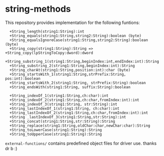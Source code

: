 # string-methods

This repository provides implementation for the following funtions:

      +String_length(string1:String):int
      +String_equals(string1:String,string2:String):boolean (byte)
      +String_equalsIgnoreCase(string1:String,string2:String):boolean (byte)
      +String_copy(string1:String):String => +String_copy(lpStringToCopy:dword):dword
      +String_substring_1(string1:String,beginIndex:int,endIndex:int):String
      +String_substring_2(string1:String,beginIndex:int):String
      +String_charAt(string1:String,position:int):char (byte)
      +String_startsWith_1(string1:String,strPrefix:String, pos:int):boolean
      +String_startsWith_2(string1:String, strPrefix:String):boolean
      +String_endsWith(string1:String, suffix:String):boolean

      +String_indexOf_1(string1:String,ch:char):int
      +String_indexOf_2(string1:String,ch:char,fromIndex:int):int
      +String_indexOf_3(string1:String, str:String):int
      +String_lastIndexOf_1(string1:String, ch:char):int
      +String_lastIndexOf_2(string1:String,ch:char,fromIndex:int):int
      +String _lastIndexOf_3(string1:String,str:String):int
      +String_concat(string1:String,str:String):String
      +String_replace(string1:String,oldChar:char,newChar:char):String
      +String_toLowerCase(string1:String):String
      +String_toUpperCase(string1:String):String

`external-functions/` contains predefined object files for driver use. thanks dr b :)
